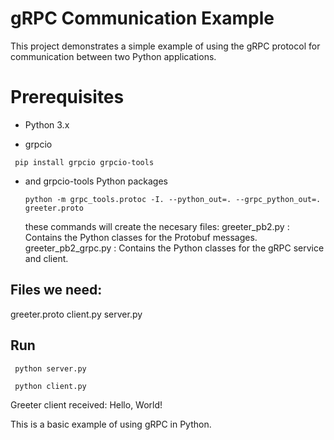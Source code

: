 # gRPC Communication Example
  This project demonstrates a simple example of using the gRPC protocol for communication between two Python applications.

# Prerequisites
- Python 3.x

- grpcio
 ```
  pip install grpcio grpcio-tools
 ```
  
- and grpcio-tools Python packages
  ```
  python -m grpc_tools.protoc -I. --python_out=. --grpc_python_out=. greeter.proto
  ```

  these commands will create the necesary files:
  greeter_pb2.py : Contains the Python classes for the Protobuf messages.
  greeter_pb2_grpc.py : Contains the Python classes for the gRPC service and client.

## Files we need:
  greeter.proto
  client.py
  server.py
  
## Run
```
 python server.py
```
```
 python client.py
```

 Greeter client received: Hello, World!

 This is a basic example of using gRPC in Python.


